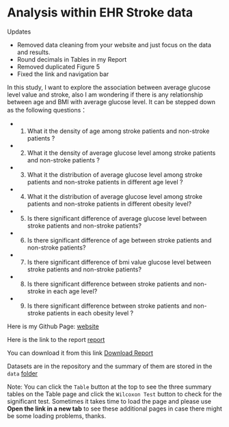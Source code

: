 # Analysis within EHR Stroke data


Updates

- Removed data cleaning from your website and just focus on the data and results.
- Round decimals in Tables in my Report
- Removed duplicated Figure 5
- Fixed the link and navigation bar


In this study, I want to explore the association between average glucose level value and stroke, also I am wondering if there is any relationship between age and BMI with average glucose level. It can be stepped down as the following questions：

- 1. What it the density of age among stroke patients and non-stroke patients ?
- 2. What it the density of average glucose level among stroke patients and non-stroke patients ?
- 3. What it the distribution of average glucose level among stroke patients and non-stroke patients in different age level ?
- 4. What it the distribution of average glucose level among stroke patients and non-stroke patients in different obesity level?
- 5. Is there significant difference of average glucose level between stroke patients and non-stroke patients?
- 6. Is there significant difference of age between stroke patients and non-stroke patients?
- 7. Is there significant difference of bmi value glucose level between stroke patients and non-stroke patients?
- 8. Is there significant difference between stroke patients and non-stroke in each age level?
- 9. Is there significant difference between stroke patients and non-stroke patients in each obesity level ?

Here is my Github Page: [website](https://margery0011.github.io/Analysis_Stroke_EHR_data/index.html)

Here is the link to the report [report](https://github.com/Margery0011/Analysis_Stroke_EHR_data/blob/main/Report.pdf)

You can download it from this link [Download Report](https://downgit.github.io/#/home?url=https://github.com/Margery0011/Analysis_Stroke_EHR_data/blob/main/Report.pdf)

Datasets are in the repository and the summary of them are stored in the `data` [folder](https://github.com/Margery0011/Analysis_Stroke_EHR_data/tree/main/data)

Note: You can click the `Table` button at the top to see the three summary tables on the Table page and click the `Wilcoxon Test` button to check for the significant test. Sometimes it takes time to load the page and please use **Open the link in a new tab** to see these additional pages in case there might be some loading problems, thanks.
